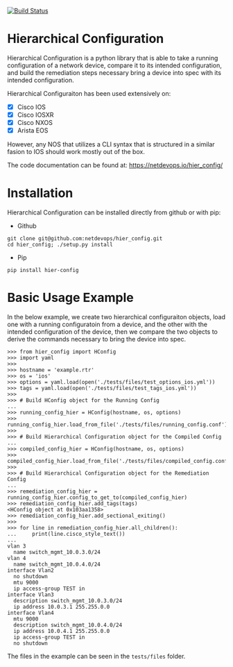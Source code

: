 [![Build Status](https://travis-ci.org/netdevops/hier_config.svg?branch=master)](https://travis-ci.org/netdevops/hier_config)

# Hierarchical Configuration

Hierarchical Configuration is a python library that is able to take a running configuration of a network device, compare it to its intended configuration, and build the remediation steps necessary bring a device into spec with its intended configuration.

Hierarchical Configuraiton has been used extensively on:

- [x] Cisco IOS
- [x] Cisco IOSXR
- [x] Cisco NXOS
- [x] Arista EOS

However, any NOS that utilizes a CLI syntax that is structured in a similar fasion to IOS should work mostly out of the box.

The code documentation can be found at: https://netdevops.io/hier_config/

Installation
============

Hierarchical Configuration can be installed directly from github or with pip:

- Github
```
git clone git@github.com:netdevops/hier_config.git
cd hier_config; ./setup.py install
```
- Pip
```
pip install hier-config
```

Basic Usage Example
===================

In the below example, we create two hierarchical configuraiton objects, load one with a running configuratoin from a
device, and the other with the intended configuration of the device, then we compare the two objects to derive the
commands necessary to bring the device into spec.

```
>>> from hier_config import HConfig
>>> import yaml
>>>
>>> hostname = 'example.rtr'
>>> os = 'ios'
>>> options = yaml.load(open('./tests/files/test_options_ios.yml'))
>>> tags = yaml.load(open('./tests/files/test_tags_ios.yml'))
>>>
>>> # Build HConfig object for the Running Config
...
>>> running_config_hier = HConfig(hostname, os, options)
>>> running_config_hier.load_from_file('./tests/files/running_config.conf')
>>>
>>> # Build Hierarchical Configuration object for the Compiled Config
...
>>> compiled_config_hier = HConfig(hostname, os, options)
>>> compiled_config_hier.load_from_file('./tests/files/compiled_config.conf')
>>>
>>> # Build Hierarchical Configuration object for the Remediation Config
...
>>> remediation_config_hier = running_config_hier.config_to_get_to(compiled_config_hier)
>>> remediation_config_hier.add_tags(tags)
<HConfig object at 0x103aa1358>
>>> remediation_config_hier.add_sectional_exiting()
>>>
>>> for line in remediation_config_hier.all_children():
...     print(line.cisco_style_text())
...
vlan 3
  name switch_mgmt_10.0.3.0/24
vlan 4
  name switch_mgmt_10.0.4.0/24
interface Vlan2
  no shutdown
  mtu 9000
  ip access-group TEST in
interface Vlan3
  description switch_mgmt_10.0.3.0/24
  ip address 10.0.3.1 255.255.0.0
interface Vlan4
  mtu 9000
  description switch_mgmt_10.0.4.0/24
  ip address 10.0.4.1 255.255.0.0
  ip access-group TEST in
  no shutdown
```

The files in the example can be seen in the `tests/files` folder.